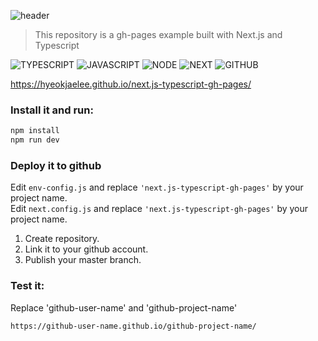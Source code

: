 ![header](https://capsule-render.vercel.app/api?type=rect&color=gradient&height=100&section=header&text=Next.js%20package%20with%20Typescript%20and%20gh-pages&fontSize=30&fontAlign=50&fontAlignY=50)

> This repository is a gh-pages example built with Next.js and Typescript<br>

![TYPESCRIPT](https://img.shields.io/badge/Typescript-3178c6?style=flat-square&logo=typescript&logoColor=white) ![JAVASCRIPT](https://img.shields.io/badge/Javascript-F7DF1E?style=flat-square&logo=Javascript&logoColor=black) ![NODE](https://img.shields.io/badge/Node.js-339933?style=flat-square&logo=node-dot-js&logoColor=white) ![NEXT](https://img.shields.io/badge/Next.js-000000?style=flat-square&logo=next-dot-js&logoColor=white) ![GITHUB](https://img.shields.io/badge/Github%20Pages-181717?style=flat-square&logo=Github&logoColor=white)

https://hyeokjaelee.github.io/next.js-typescript-gh-pages/

### Install it and run:

```bash
npm install
npm run dev
```

### Deploy it to github

Edit `env-config.js` and replace `'next.js-typescript-gh-pages'` by your project name.<br>
Edit `next.config.js` and replace `'next.js-typescript-gh-pages'` by your project name.<br>

1. Create repository.
2. Link it to your github account.
3. Publish your master branch.

### Test it:

Replace 'github-user-name' and 'github-project-name'

```bash
https://github-user-name.github.io/github-project-name/
```
